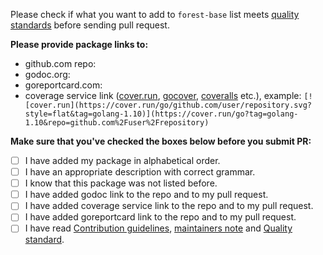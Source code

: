 Please check if what you want to add to `forest-base` list meets [quality standards](https://github.com/Ncog-Earth-Chain/forest-base/blob/master/CONTRIBUTING.md#quality-standard) before sending pull request.

**Please provide package links to:**

- github.com repo:
- godoc.org:
- goreportcard.com:
- coverage service link ([cover.run](https://cover.run/), [gocover](http://gocover.io/), [coveralls](https://coveralls.io/) etc.), example: `[![cover.run](https://cover.run/go/github.com/user/repository.svg?style=flat&tag=golang-1.10)](https://cover.run/go?tag=golang-1.10&repo=github.com%2Fuser%2Frepository)`

**Make sure that you've checked the boxes below before you submit PR:**
- [ ] I have added my package in alphabetical order.
- [ ] I have an appropriate description with correct grammar.
- [ ] I know that this package was not listed before.
- [ ] I have added godoc link to the repo and to my pull request.
- [ ] I have added coverage service link to the repo and to my pull request.
- [ ] I have added goreportcard link to the repo and to my pull request.
- [ ] I have read [Contribution guidelines](https://github.com/Ncog-Earth-Chain/forest-base/blob/master/CONTRIBUTING.md#contribution-guidelines), [maintainers note](https://github.com/Ncog-Earth-Chain/forest-base/blob/master/CONTRIBUTING.md#maintainers) and [Quality standard](https://github.com/Ncog-Earth-Chain/forest-base/blob/master/CONTRIBUTING.md#quality-standard).
